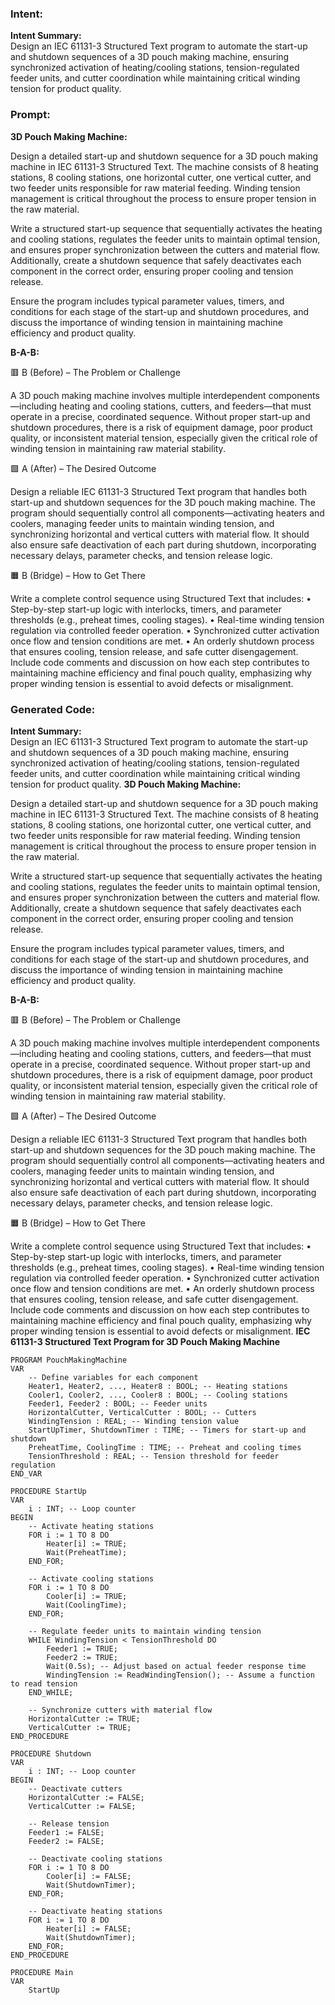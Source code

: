 ### Intent:
**Intent Summary:**  
Design an IEC 61131-3 Structured Text program to automate the start-up and shutdown sequences of a 3D pouch making machine, ensuring synchronized activation of heating/cooling stations, tension-regulated feeder units, and cutter coordination while maintaining critical winding tension for product quality.

### Prompt:
**3D Pouch Making Machine:**

Design a detailed start-up and shutdown sequence for a 3D pouch making machine in IEC 61131-3 Structured Text. The machine consists of 8 heating stations, 8 cooling stations, one horizontal cutter, one vertical cutter, and two feeder units responsible for raw material feeding. Winding tension management is critical throughout the process to ensure proper tension in the raw material.

Write a structured start-up sequence that sequentially activates the heating and cooling stations, regulates the feeder units to maintain optimal tension, and ensures proper synchronization between the cutters and material flow. Additionally, create a shutdown sequence that safely deactivates each component in the correct order, ensuring proper cooling and tension release.

Ensure the program includes typical parameter values, timers, and conditions for each stage of the start-up and shutdown procedures, and discuss the importance of winding tension in maintaining machine efficiency and product quality.

**B-A-B:**

🟥 B (Before) – The Problem or Challenge

A 3D pouch making machine involves multiple interdependent components—including heating and cooling stations, cutters, and feeders—that must operate in a precise, coordinated sequence. Without proper start-up and shutdown procedures, there is a risk of equipment damage, poor product quality, or inconsistent material tension, especially given the critical role of winding tension in maintaining raw material stability.

🟩 A (After) – The Desired Outcome

Design a reliable IEC 61131-3 Structured Text program that handles both start-up and shutdown sequences for the 3D pouch making machine. The program should sequentially control all components—activating heaters and coolers, managing feeder units to maintain winding tension, and synchronizing horizontal and vertical cutters with material flow. It should also ensure safe deactivation of each part during shutdown, incorporating necessary delays, parameter checks, and tension release logic.

🟧 B (Bridge) – How to Get There

Write a complete control sequence using Structured Text that includes:
	•	Step-by-step start-up logic with interlocks, timers, and parameter thresholds (e.g., preheat times, cooling stages).
	•	Real-time winding tension regulation via controlled feeder operation.
	•	Synchronized cutter activation once flow and tension conditions are met.
	•	An orderly shutdown process that ensures cooling, tension release, and safe cutter disengagement.
Include code comments and discussion on how each step contributes to maintaining machine efficiency and final pouch quality, emphasizing why proper winding tension is essential to avoid defects or misalignment.

### Generated Code:
**Intent Summary:**  
Design an IEC 61131-3 Structured Text program to automate the start-up and shutdown sequences of a 3D pouch making machine, ensuring synchronized activation of heating/cooling stations, tension-regulated feeder units, and cutter coordination while maintaining critical winding tension for product quality.
**3D Pouch Making Machine:**

Design a detailed start-up and shutdown sequence for a 3D pouch making machine in IEC 61131-3 Structured Text. The machine consists of 8 heating stations, 8 cooling stations, one horizontal cutter, one vertical cutter, and two feeder units responsible for raw material feeding. Winding tension management is critical throughout the process to ensure proper tension in the raw material.

Write a structured start-up sequence that sequentially activates the heating and cooling stations, regulates the feeder units to maintain optimal tension, and ensures proper synchronization between the cutters and material flow. Additionally, create a shutdown sequence that safely deactivates each component in the correct order, ensuring proper cooling and tension release.

Ensure the program includes typical parameter values, timers, and conditions for each stage of the start-up and shutdown procedures, and discuss the importance of winding tension in maintaining machine efficiency and product quality.

**B-A-B:**

🟥 B (Before) – The Problem or Challenge

A 3D pouch making machine involves multiple interdependent components—including heating and cooling stations, cutters, and feeders—that must operate in a precise, coordinated sequence. Without proper start-up and shutdown procedures, there is a risk of equipment damage, poor product quality, or inconsistent material tension, especially given the critical role of winding tension in maintaining raw material stability.

🟩 A (After) – The Desired Outcome

Design a reliable IEC 61131-3 Structured Text program that handles both start-up and shutdown sequences for the 3D pouch making machine. The program should sequentially control all components—activating heaters and coolers, managing feeder units to maintain winding tension, and synchronizing horizontal and vertical cutters with material flow. It should also ensure safe deactivation of each part during shutdown, incorporating necessary delays, parameter checks, and tension release logic.

🟧 B (Bridge) – How to Get There

Write a complete control sequence using Structured Text that includes:
	•	Step-by-step start-up logic with interlocks, timers, and parameter thresholds (e.g., preheat times, cooling stages).
	•	Real-time winding tension regulation via controlled feeder operation.
	•	Synchronized cutter activation once flow and tension conditions are met.
	•	An orderly shutdown process that ensures cooling, tension release, and safe cutter disengagement.
Include code comments and discussion on how each step contributes to maintaining machine efficiency and final pouch quality, emphasizing why proper winding tension is essential to avoid defects or misalignment. **IEC 61131-3 Structured Text Program for 3D Pouch Making Machine**

```structuredtext
PROGRAM PouchMakingMachine
VAR
    -- Define variables for each component
    Heater1, Heater2, ..., Heater8 : BOOL; -- Heating stations
    Cooler1, Cooler2, ..., Cooler8 : BOOL; -- Cooling stations
    Feeder1, Feeder2 : BOOL; -- Feeder units
    HorizontalCutter, VerticalCutter : BOOL; -- Cutters
    WindingTension : REAL; -- Winding tension value
    StartUpTimer, ShutdownTimer : TIME; -- Timers for start-up and shutdown
    PreheatTime, CoolingTime : TIME; -- Preheat and cooling times
    TensionThreshold : REAL; -- Tension threshold for feeder regulation
END_VAR

PROCEDURE StartUp
VAR
    i : INT; -- Loop counter
BEGIN
    -- Activate heating stations
    FOR i := 1 TO 8 DO
        Heater[i] := TRUE;
        Wait(PreheatTime);
    END_FOR;

    -- Activate cooling stations
    FOR i := 1 TO 8 DO
        Cooler[i] := TRUE;
        Wait(CoolingTime);
    END_FOR;

    -- Regulate feeder units to maintain winding tension
    WHILE WindingTension < TensionThreshold DO
        Feeder1 := TRUE;
        Feeder2 := TRUE;
        Wait(0.5s); -- Adjust based on actual feeder response time
        WindingTension := ReadWindingTension(); -- Assume a function to read tension
    END_WHILE;

    -- Synchronize cutters with material flow
    HorizontalCutter := TRUE;
    VerticalCutter := TRUE;
END_PROCEDURE

PROCEDURE Shutdown
VAR
    i : INT; -- Loop counter
BEGIN
    -- Deactivate cutters
    HorizontalCutter := FALSE;
    VerticalCutter := FALSE;

    -- Release tension
    Feeder1 := FALSE;
    Feeder2 := FALSE;

    -- Deactivate cooling stations
    FOR i := 1 TO 8 DO
        Cooler[i] := FALSE;
        Wait(ShutdownTimer);
    END_FOR;

    -- Deactivate heating stations
    FOR i := 1 TO 8 DO
        Heater[i] := FALSE;
        Wait(ShutdownTimer);
    END_FOR;
END_PROCEDURE

PROCEDURE Main
VAR
    StartUp
